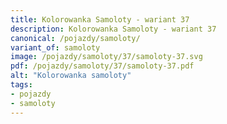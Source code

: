 ```yaml
---
title: Kolorowanka Samoloty - wariant 37
description: Kolorowanka Samoloty - wariant 37
canonical: /pojazdy/samoloty/
variant_of: samoloty
image: /pojazdy/samoloty/37/samoloty-37.svg
pdf: /pojazdy/samoloty/37/samoloty-37.pdf
alt: "Kolorowanka samoloty"
tags:
- pojazdy
- samoloty
---
```

